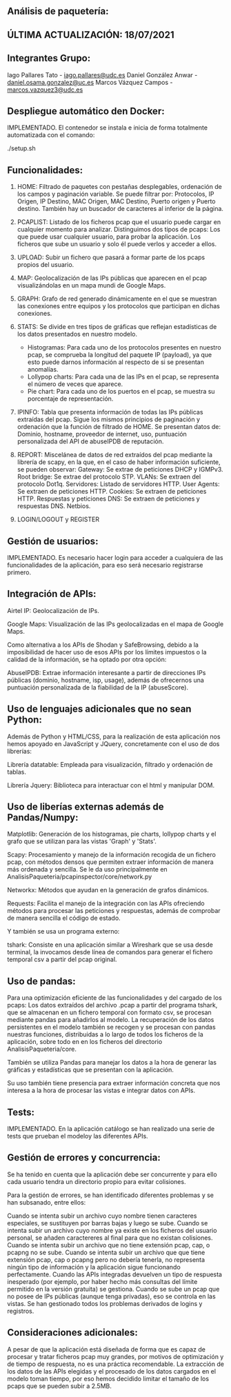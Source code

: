 Análisis de paquetería:
-------------------------------------------
ÚLTIMA ACTUALIZACIÓN: 18/07/2021
-------------------------------------------

Integrantes Grupo:
-------------------------------------------

Iago Pallares Tato - iago.pallares@udc.es
Daniel González Anwar - daniel.osama.gonzalez@uc.es
Marcos Vázquez Campos - marcos.vazquez3@udc.es

Despliegue automático den Docker:
-------------------------------------------

IMPLEMENTADO. El contenedor se instala e inicia de forma totalmente automatizada con el comando:

./setup.sh

Funcionalidades:
-------------------------------------------


1) HOME: Filtrado de paquetes con pestañas desplegables, ordenación de los campos y paginación variable.
    Se puede filtrar por:
    Protocolos, IP Origen, IP Destino, MAC Origen, MAC Destino, Puerto origen y Puerto destino.
    También hay un buscador de caracteres al inferior de la página.

2) PCAPLIST: Listado de los ficheros pcap que el usuario puede cargar en cualquier momento para analizar. Distinguimos dos tipos de pcaps:
    Los que puede usar cualquier usuario, para probar la aplicación.
    Los ficheros que sube un usuario y solo él puede verlos y acceder a ellos.

3) UPLOAD: Subir un fichero que pasará a formar parte de los pcaps propios del usuario.

4) MAP: Geolocalización de las IPs públicas que aparecen en el pcap visualizándolas en un mapa mundi de Google Maps.

5) GRAPH: Grafo de red generado dinámicamente en el que se muestran las conexiones entre equipos y los protocolos que participan en dichas conexiones.

6) STATS: Se divide en tres tipos de gráficas que reflejan estadísticas de los datos presentados en nuestro modelo.
    - Histogramas:
        Para cada uno de los protocolos presentes en nuestro pcap, se comprueba la longitud del paquete IP (payload), ya que esto puede darnos información al respecto de si se presentan anomalías.
    - Lollypop charts:
        Para cada una de las IPs en el pcap, se representa el número de veces que aparece.
    - Pie chart:
        Para cada uno de los puertos en el pcap, se muestra su porcentaje de representación.

7) IPINFO: Tabla que presenta información de todas las IPs públicas extraídas del pcap.
    Sigue los mismos principios de paginación y ordenación que la función de filtrado de HOME.
    Se presentan datos de: Dominio, hostname, proveedor de internet, uso, puntuación personalizada del API de abuseIPDB de reputación.

8) REPORT: Miscelánea de datos de red extraídos del pcap mediante la librería de scapy, en la que, en el caso de haber información suficiente, se pueden observar:
    Gateway: Se extrae de peticiones DHCP y IGMPv3.
    Root bridge: Se extrae del protocolo STP.
    VLANs: Se extraen del protocolo Dot1q.
    Servidores: Listado de servidores HTTP.
    User Agents: Se extraen de peticiones HTTP.
    Cookies:  Se extraen de peticiones HTTP.
    Respuestas y peticiones DNS: Se extraen de peticiones y respuestas DNS.
    Netbios.

9) LOGIN/LOGOUT y REGISTER


Gestión de usuarios:
-------------------------------------------

IMPLEMENTADO. Es necesario hacer login para acceder a cualquiera de las funcionalidades de la aplicación, para eso será necesario registrarse primero.

Integración de APIs:
-------------------------------------------

Airtel IP: Geolocalización de IPs.

Google Maps: Visualización de las IPs geolocalizadas en el mapa de Google Maps.

Como alternativa a los APIs de Shodan y SafeBrowsing, debido a la imposibilidad de hacer uso de esos APIs por los límites impuestos o la calidad de la información, se ha optado por otra opción:

AbuseIPDB: Extrae información interesante a partir de direcciones IPs públicas (dominio, hostname, isp, usage), además de ofrecernos una puntuación personalizada de la fiabilidad de la IP (abuseScore).


Uso de lenguajes adicionales que no sean Python:
-------------------------------------------

Además de Python y HTML/CSS, para la realización de esta aplicación nos hemos apoyado en JavaScript y JQuery, concretamente con el uso de dos librerías:

Librería datatable:  Empleada para visualización, filtrado y ordenación de tablas.

Librería Jquery: Biblioteca para interactuar con el html y manipular DOM.

Uso de liberías externas además de Pandas/Numpy:
-------------------------------------------

Matplotlib: Generación de los histogramas, pie charts, lollypop charts y el grafo que se utilizan para las vistas 'Graph' y 'Stats'.

Scapy: Procesamiento y manejo de la información recogida de un fichero pcap, con métodos densos que permiten extraer información de manera más ordenada y sencilla. Se le da uso principalmente en AnalisisPaqueteria/pcapinspector/core/network.py

Networkx: Métodos que ayudan en la generación de grafos dinámicos.

Requests: Facilita el manejo de la integración con las APIs ofreciendo métodos para procesar las peticiones y respuestas, además de comprobar de manera sencilla el código de estado.

Y también se usa un programa externo:

tshark: Consiste en una aplicación similar a Wireshark que se usa desde terminal, la invocamos desde línea de comandos para generar el fichero temporal csv a partir del pcap original.

Uso de pandas:
-------------------------------------------

Para una optimización eficiente de las funcionalidades y del cargado de los pcaps:
Los datos extraídos del archivo .pcap a partir del programa tshark, que se almacenan en un fichero temporal con formato csv, se procesan mediante pandas para añadirlos al modelo. La recuperación de los datos persistentes en el modelo también se recogen y se procesan con pandas nuestras funciones, distribuidas a lo largo de todos los ficheros de la aplicación, sobre todo en en los ficheros del directorio AnalisisPaqueteria/core.

También se utiliza Pandas para manejar los datos a la hora de generar las gráficas y estadísticas que se presentan con la aplicación.

Su uso también tiene presencia para extraer información concreta que nos interesa a la hora de procesar las vistas e integrar datos con APIs.

Tests:
-------------------------------------------
IMPLEMENTADO. En la aplicación catálogo se han realizado una serie de tests que prueban el modeloy  las diferentes APIs.

Gestión de errores y concurrencia:
-------------------------------------------

Se ha tenido en cuenta que la aplicación debe ser concurrente y para ello cada usuario tendra un directorio propio para evitar colisiones.

Para la gestión de errores, se han identificado diferentes problemas y se han subsanado, entre ellos:

Cuando se intenta subir un archivo cuyo nombre tienen caracteres especiales, se sustituyen por barras bajas y luego se sube.
Cuando se intenta subir un archivo cuyo nombre ya existe en los ficheros del usuario personal, se añaden caractereres al final para que no existan colisiones.
Cuando se intenta subir un archivo que no tiene extensión pcap, cap, o pcapng no se sube.
Cuando se intenta subir un archivo que que tiene extensión pcap, cap o pcapng pero no debería tenerla, no representa ningún tipo de información y la aplicación sigue funcionando perfectamente.
Cuando las APIs integradas devuelven un tipo de respuesta inesperado (por ejemplo, por haber hecho más consultas del límite permitido en la versión gratuita) se gestiona.
Cuando se sube un pcap que no posee de IPs públicas (aunque tenga privadas), eso se controla en las vistas. 
Se han gestionado todos los problemas derivados de logins y registros.

Consideraciones adicionales:
-------------------------------------------

A pesar de que la aplicación está diseñada de forma que es capaz de procesar y tratar ficheros pcap muy grandes, por motivos de optimización y de tiempo de respuesta, no es una práctica recomendable.
La extracción de los datos de las APIs elegidas y el procesado de los datos cargados en el modelo toman tiempo, por eso hemos decidido limitar el tamaño de los pcaps que se pueden subir a 2.5MB.